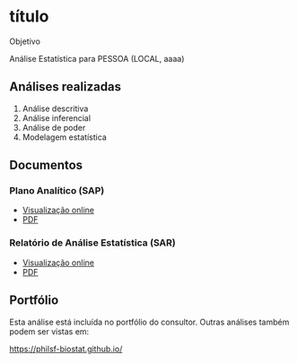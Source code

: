 <!-- Instruções -->

<!-- - substituir yyyy-NNN-XX -->
<!-- - v01: substituir mmm01/mmm02 pela milestone -->
<!-- - v02: substituir ppp01/ppp02 pelo projeto -->
<!-- - Remover esse bloco -->

# título

Objetivo

Análise Estatística para PESSOA (LOCAL, aaaa)

## Análises realizadas

1. Análise descritiva
1. Análise inferencial
1. Análise de poder
1. Modelagem estatística

## Documentos

### Plano Analítico (SAP)

<!-- - [Visualização online][sapviz-v02] -->
<!-- - [Download][sappdf-v02] -->

- [Visualização online][sapviz-v01]
- [PDF][sappdf-v01]

### Relatório de Análise Estatística (SAR)

<!-- - [Visualização online][reportviz-v02] -->
<!-- - [Download][pdf-v02] -->

- [Visualização online][reportviz-v01]
- [PDF][pdf-v01]

## Portfólio

Esta análise está incluída no portfólio do consultor.
Outras análises também podem ser vistas em:

https://philsf-biostat.github.io/

<!-- --- -->

[sapviz-v01]: report/SAP-2021-012-JG-v01.md
[sapviz-v02]: report/SAP-2021-012-JG-v02.md
[sappdf-v01]: https://docs.google.com/viewer?url=https://github.com/philsf-biostat/SAR-2021-012-JG/raw/main/report/SAP-2021-012-JG-v01.pdf
[sappdf-v02]: https://docs.google.com/viewer?url=https://github.com/philsf-biostat/SAR-2021-012-JG/raw/main/report/SAP-2021-012-JG-v02.pdf

[reportviz-v01]: report/SAR-2021-012-JG-v01.md
[reportviz-v02]: report/SAR-2021-012-JG-v02.md
[pdf-v01]: https://docs.google.com/viewer?url=https://github.com/philsf-biostat/SAR-2021-012-JG/raw/main/report/SAR-2021-012-JG-v01.pdf
[pdf-v02]: https://docs.google.com/viewer?url=https://github.com/philsf-biostat/SAR-2021-012-JG/raw/main/report/SAR-2021-012-JG-v02.pdf
[docx-v01]: https://docs.google.com/viewer?url=https://github.com/philsf-biostat/SAR-2021-012-JG/raw/main/report/SAR-2021-012-JG-v01.docx
[docx-v02]: https://docs.google.com/viewer?url=https://github.com/philsf-biostat/SAR-2021-012-JG/raw/main/report/SAR-2021-012-JG-v02.docx

[releases]: https://github.com/philsf-biostat/SAR-2021-012-JG/releases/
[milestone-v01]: https://github.com/philsf-biostat/SAR-2021-012-JG/milestone/mmm01
[v01-project]: https://github.com/philsf-biostat/SAR-2021-012-JG/projects/ppp01
[milestone-v02]: https://github.com/philsf-biostat/SAR-2021-012-JG/milestone/mmm02
[v02-project]: https://github.com/philsf-biostat/SAR-2021-012-JG/projects/ppp02
